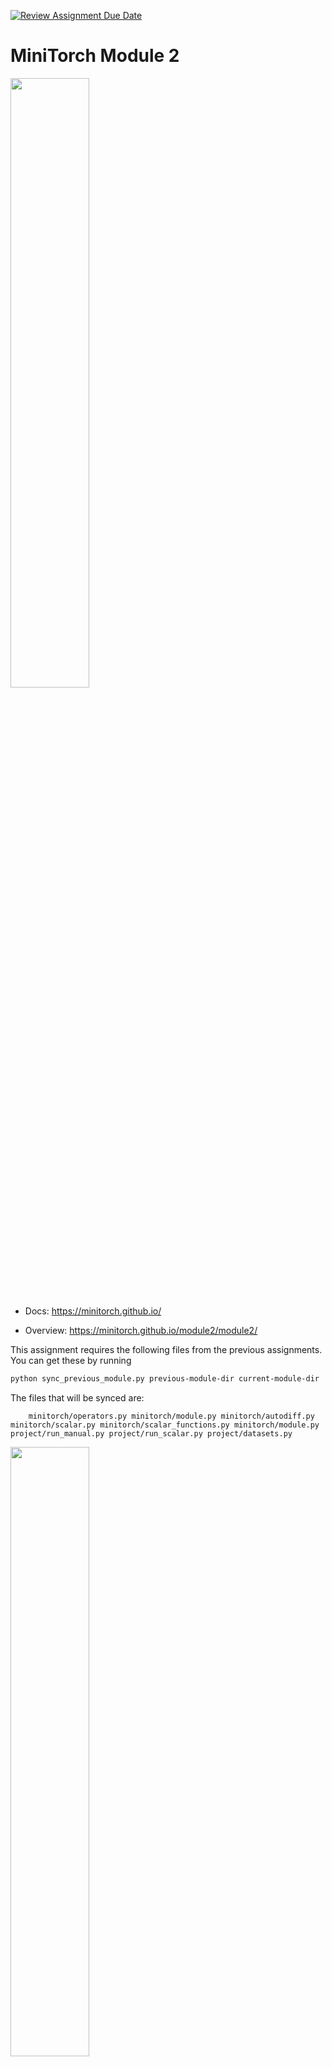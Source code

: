 [![Review Assignment Due Date](https://classroom.github.com/assets/deadline-readme-button-22041afd0340ce965d47ae6ef1cefeee28c7c493a6346c4f15d667ab976d596c.svg)](https://classroom.github.com/a/YFgwt0yY)
# MiniTorch Module 2

<img src="https://minitorch.github.io/minitorch.svg" width="50%">


* Docs: https://minitorch.github.io/

* Overview: https://minitorch.github.io/module2/module2/

This assignment requires the following files from the previous assignments. You can get these by running

```bash
python sync_previous_module.py previous-module-dir current-module-dir
```

The files that will be synced are:

        minitorch/operators.py minitorch/module.py minitorch/autodiff.py minitorch/scalar.py minitorch/scalar_functions.py minitorch/module.py project/run_manual.py project/run_scalar.py project/datasets.py

<img src="[https://github.com/Cornell-Tech-ML/mod2-m-kelly444/blob/a6120c3399fe9aa9d56d8c624426555a82d9601c/Screen%20Shot%202024-10-23%20at%209.13.07%20AM.png](https://github.com/Cornell-Tech-ML/mod2-m-kelly444/blob/d32a56c00ce123e236bb36608521e44597a157b2/Screen%20Shot%202024-10-23%20at%209.13.07%20AM.png)" width="50%">
